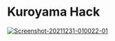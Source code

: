 # Kuroyama Hack

<a href="https://ibb.co/7jj1QFg"><img src="https://i.ibb.co/gmmRdCv/Screenshot-20211231-010022-01.jpg" alt="Screenshot-20211231-010022-01" border="0"></a>
